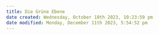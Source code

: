 ```yaml
---
title: Die Grüne Ebene
date created: Wednesday, October 18th 2023, 10:23:59 pm
date modified: Monday, December 11th 2023, 5:54:52 pm
---
```

